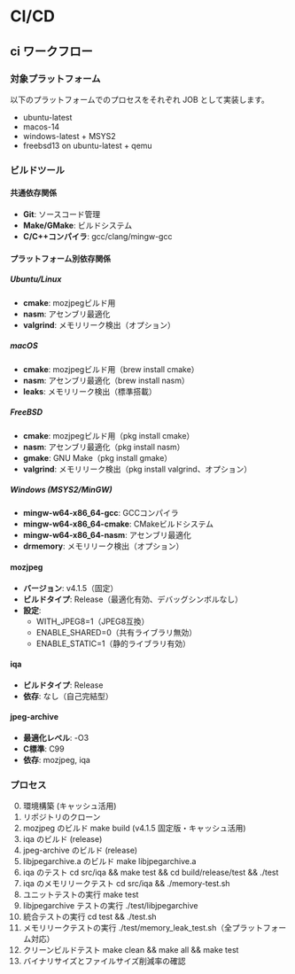# CI/CD

## ci ワークフロー

### 対象プラットフォーム

以下のプラットフォームでのプロセスをそれぞれ JOB として実装します。

- ubuntu-latest
- macos-14
- windows-latest + MSYS2
- freebsd13 on ubuntu-latest + qemu

### ビルドツール

#### 共通依存関係
- **Git**: ソースコード管理
- **Make/GMake**: ビルドシステム
- **C/C++コンパイラ**: gcc/clang/mingw-gcc

#### プラットフォーム別依存関係

##### Ubuntu/Linux
- **cmake**: mozjpegビルド用
- **nasm**: アセンブリ最適化
- **valgrind**: メモリリーク検出（オプション）

##### macOS
- **cmake**: mozjpegビルド用（brew install cmake）
- **nasm**: アセンブリ最適化（brew install nasm）
- **leaks**: メモリリーク検出（標準搭載）

##### FreeBSD
- **cmake**: mozjpegビルド用（pkg install cmake）
- **nasm**: アセンブリ最適化（pkg install nasm）
- **gmake**: GNU Make（pkg install gmake）
- **valgrind**: メモリリーク検出（pkg install valgrind、オプション）

##### Windows (MSYS2/MinGW)
- **mingw-w64-x86_64-gcc**: GCCコンパイラ
- **mingw-w64-x86_64-cmake**: CMakeビルドシステム
- **mingw-w64-x86_64-nasm**: アセンブリ最適化
- **drmemory**: メモリリーク検出（オプション）

#### mozjpeg
- **バージョン**: v4.1.5（固定）
- **ビルドタイプ**: Release（最適化有効、デバッグシンボルなし）
- **設定**: 
  - WITH_JPEG8=1（JPEG8互換）
  - ENABLE_SHARED=0（共有ライブラリ無効）
  - ENABLE_STATIC=1（静的ライブラリ有効）

#### iqa
- **ビルドタイプ**: Release
- **依存**: なし（自己完結型）

#### jpeg-archive
- **最適化レベル**: -O3
- **C標準**: C99
- **依存**: mozjpeg, iqa

### プロセス

0. 環境構築 (キャッシュ活用)
1. リポジトリのクローン
2. mozjpeg のビルド make build (v4.1.5 固定版・キャッシュ活用)
3. iqa のビルド (release)
4. jpeg-archive のビルド (release)
5. libjpegarchive.a のビルド make libjpegarchive.a
6. iqa のテスト cd src/iqa && make test && cd build/release/test && ./test
7. iqa のメモリリークテスト cd src/iqa && ./memory-test.sh
8. ユニットテストの実行 make test
9. libjpegarchive テストの実行 ./test/libjpegarchive
10. 統合テストの実行 cd test && ./test.sh
11. メモリリークテストの実行 ./test/memory_leak_test.sh（全プラットフォーム対応）
12. クリーンビルドテスト make clean && make all && make test
13. バイナリサイズとファイルサイズ削減率の確認

